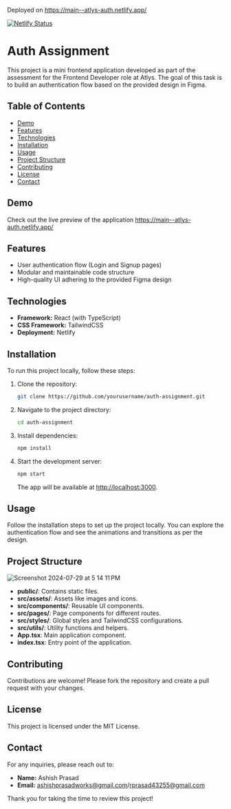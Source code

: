 Deployed on https://main--atlys-auth.netlify.app/

[![Netlify Status](https://api.netlify.com/api/v1/badges/a92c802b-e1c8-477c-af6f-552d263dab0b/deploy-status)](https://app.netlify.com/sites/atlys-auth/deploys)


# Auth Assignment

This project is a mini frontend application developed as part of the assessment for the Frontend Developer role at Atlys. The goal of this task is to build an authentication flow based on the provided design in Figma.

## Table of Contents

- [Demo](#demo)
- [Features](#features)
- [Technologies](#technologies)
- [Installation](#installation)
- [Usage](#usage)
- [Project Structure](#project-structure)
- [Contributing](#contributing)
- [License](#license)
- [Contact](#contact)

## Demo

Check out the live preview of the application https://main--atlys-auth.netlify.app/

## Features

- User authentication flow (Login and Signup pages)
- Modular and maintainable code structure
- High-quality UI adhering to the provided Figma design

## Technologies

- **Framework:** React (with TypeScript)
- **CSS Framework:** TailwindCSS
- **Deployment:** Netlify

## Installation

To run this project locally, follow these steps:

1. Clone the repository:
    ```sh
    git clone https://github.com/yourusername/auth-assignment.git
    ```
2. Navigate to the project directory:
    ```sh
    cd auth-assignment
    ```
3. Install dependencies:
    ```sh
    npm install
    ```
4. Start the development server:
    ```sh
    npm start
    ```
    The app will be available at [http://localhost:3000](http://localhost:3000).

## Usage

Follow the installation steps to set up the project locally. You can explore the authentication flow and see the animations and transitions as per the design.

## Project Structure

![Screenshot 2024-07-29 at 5 14 11 PM](https://github.com/user-attachments/assets/b0eb5b4d-e835-4d60-8d57-e9fcceab61d3)


- **public/**: Contains static files.
- **src/assets/**: Assets like images and icons.
- **src/components/**: Reusable UI components.
- **src/pages/**: Page components for different routes.
- **src/styles/**: Global styles and TailwindCSS configurations.
- **src/utils/**: Utility functions and helpers.
- **App.tsx**: Main application component.
- **index.tsx**: Entry point of the application.

## Contributing

Contributions are welcome! Please fork the repository and create a pull request with your changes.

## License

This project is licensed under the MIT License.

## Contact

For any inquiries, please reach out to:

- **Name:** Ashish Prasad
- **Email:** ashishprasadworks@gmail.com/rprasad43255@gmail.com

Thank you for taking the time to review this project!
